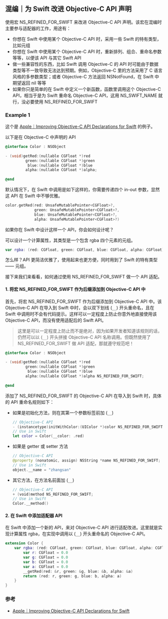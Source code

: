 ## 混编｜为 Swift 改进 Objective-C API 声明

使用宏 NS_REFINED_FOR_SWIFT 来改进 Objective-C API 声明。该宏在混编时主要参与适配器的工作，用途有：

* 你想在 Swift 中使用某个 Objective-C API 时，采用一些 Swift 的特有类型，比如元组
* 你想在 Swift 中使用某个 Objective-C API 时，重新排列、组合、重命名参数等等，以便该 API 与其它 Swift API
* 做一些兼容性的东西，比如 Swift 调用 Objective-C 的 API 时可能由于数据类型等不一致导致无法达到预期。例如，Objective-C 里的方法采用了 C 语言风格的多参数类型；或者 Objective-C 方法返回 NSNotFound，在 Swift 中期望返回 nil 等等
* 如果你只是简单的在 Swift 中定义一个新函数，函数里调用这个 Objective-C API，相当于是为 Swift 重命名 Objective-C API，这用 NS_SWIFT_NAME 就行，没必要使用 NS_REFINED_FOR_SWIFT

### Example 1

这个是 [Apple｜Improving Objective-C API Declarations for Swift](https://developer.apple.com/documentation/swift/objective-c_and_c_code_customization/improving_objective-c_api_declarations_for_swift) 的例子。

以下是在 Objective-C 中声明的 API

```objectivec
@interface Color : NSObject
 
- (void)getRed:(nullable CGFloat *)red
         green:(nullable CGFloat *)green
          blue:(nullable CGFloat *)blue
         alpha:(nullable CGFloat *)alpha;
 
@end
```

默认情况下，在 Swift 中调用是如下这样的，你需要传递四个 in-out 参数，显然这 API 在 Swift 中不够优雅。

```swift
color.getRed(red: UnsafeMutablePointer<CGFloat>?, 
             green: UnsafeMutablePointer<CGFloat>?, 
             blue: UnsafeMutablePointer<CGFloat>?, 
             alpha: UnsafeMutablePointer<CGFloat>?)
```

如果你在 Swift 中设计这样一个 API，你会如何设计呢？

可以设计一个计算属性，其类型是一个包含 rgba 四个元素的元组。

```swift
var rgba: (red: CGFloat, green: CGFloat, blue: CGFloat, alpha: CGFloat)
```

怎么样？API 更简洁优雅了，使用起来也更方便，同时用到了 Swift 的特有类型 —— 元组。

接下来我们来看看，如何通过使用 NS_REFINED_FOR_SWIFT 做一个 API 适配。

#### 1. 将宏 NS_REFINED_FOR_SWIFT 作为后缀添加到 Objective-C API 中

首先，将宏 NS_REFINED_FOR_SWIFT 作为后缀添加到 Objective-C API 中。该 Objective-C API 在导入到 Swift 中时，会以双下划线 (`__`) 开头重命名，且在 Swift 中调用时不会有代码提示。这样可以一定程度上防止你意外地直接使用该 Objective-C API，而没有使用适配后的 Swift API。 

> 这里是可以一定程度上防止而不是绝对，因为如果开发者知道该规则的话，仍然可以以 (`__`) 开头拼接 Objective-C API 名称调用。但既然使用了 NS_REFINED_FOR_SWIFT 做 API 适配，那就遵守规范吧！

```objectivec
@interface Color : NSObject
 
- (void)getRed:(nullable CGFloat *)red
         green:(nullable CGFloat *)green
          blue:(nullable CGFloat *)blue
         alpha:(nullable CGFloat *)alpha NS_REFINED_FOR_SWIFT;
 
@end
```

添加了 NS_REFINED_FOR_SWIFT 的 Objective-C API 在导入到 Swift 时，具体的 API 重命名规则如下：

* 如果是初始化方法，则在其第一个参数标签前加 (`__`) 

  ```swift
  // Objective-C API
  - (instancetype)initWithColor:(UIColor *)color NS_REFINED_FOR_SWIFT;
  // Use in Swift
  let color = Color(__color: .red)
  ```

* 如果是 getter 或 setter 方法

  ```swift
  // Objective-C API
  @property (nonatomic, assign) NSString *name NS_REFINED_FOR_SWIFT;
  // Use in Swift
  object.__name = "zhangsan"
  ```

* 其它方法，在方法名前面加 (`__`) 

  ```swift
  // Objective-C API
  + (void)method NS_REFINED_FOR_SWIFT;
  // Use in Swift
  Color.__method()
  ```

#### 2. 在 Swift 中添加适配器 API

在 Swift 中添加一个新的 API，来对 Objective-C API 进行适配改进。这里就是实现计算属性 rgba，在实现中调用以 (`__`) 开头重命名的 Objective-C API。

```swift
extension Color {
    var rgba: (red: CGFloat, green: CGFloat, blue: CGFloat, alpha: CGFloat) {
        var r: CGFloat = 0.0
        var g: CGFloat = 0.0
        var b: CGFloat = 0.0
        var a: CGFloat = 0.0
        __getRed(red: &r, green: &g, blue: &b, alpha: &a)
        return (red: r, green: g, blue: b, alpha: a)
    }
}
```

### 参考

* [Apple｜Improving Objective-C API Declarations for Swift](https://developer.apple.com/documentation/swift/objective-c_and_c_code_customization/improving_objective-c_api_declarations_for_swift)

